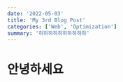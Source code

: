 ```yaml
---
date: '2022-05-03'
title: 'My 3rd Blog Post'
categories: ['Web', 'Optimization']
summary: '하하하하하하하하하하'
---
```


# 안녕하세요
